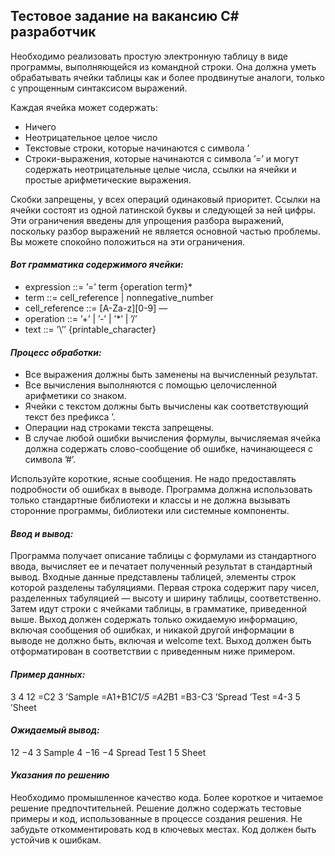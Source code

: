 ## **Тестовое задание на вакансию C# разработчик**

Необходимо реализовать простую электронную таблицу в виде программы, выполняющейся из командной строки. Она должна уметь обрабатывать ячейки таблицы как и более продвинутые аналоги, только с упрощенным синтаксисом выражений.

Каждая ячейка может содержать:
* Ничего
* Неотрицательное целое число
* Текстовые строки, которые начинаются с символа ’
* Строки-выражения, которые начинаются с символа ’=’ и могут содержать неотрицательные целые числа, ссылки на ячейки и простые арифметические выражения.

Скобки запрещены, у всех операций одинаковый приоритет.
Ссылки на ячейки состоят из одной латинской буквы и следующей за ней цифры.
Эти ограничения введены для упрощения разбора выражений, поскольку разбор выражений не является основной частью проблемы. Вы можете спокойно положиться на эти ограничения. 

#### *Вот грамматика содержимого ячейки:* ####
- expression ::= ’=’ term {operation term}*
- term ::= cell_reference | nonnegative_number
- cell_reference ::= [A-Za-z][0-9] — 
- operation ::= ’+’ | ’-’ | ’*’ | ’/’
- text ::= ’\’’ {printable_character}

#### *Процесс обработки:* ####
* Все выражения должны быть заменены на вычисленный результат.
* Все вычисления выполняются с помощью целочисленной арифметики со знаком.
* Ячейки с текстом должны быть вычислены как соответствующий текст без префикса ’.
* Операции над строками текста запрещены.
* В случае любой ошибки вычисления формулы, вычисляемая ячейка должна содержать слово-сообщение об ошибке, начинающееся с символа ’#’. 

Используйте короткие, ясные сообщения. Не надо предоставлять подробности об ошибках в выводе.
Программа должна использовать только стандартные библиотеки и классы и не должна вызывать сторонние программы, библиотеки или системные компоненты.

#### *Ввод и вывод:* ####
Программа получает описание таблицы с формулами из стандартного ввода, вычисляет ее и печатает полученный результат в стандартный вывод. Входные данные представлены таблицей, элементы строк которой разделены табуляциями.
Первая строка содержит пару чисел, разделенных табуляцией — высоту и ширину таблицы, соответственно. Затем идут строки с ячейками таблицы, в грамматике, приведенной выше.
Выход должен содержать только ожидаемую информацию, включая сообщения об ошибках, и никакой другой информации в выводе не должно быть, включая и welcome text. Выход должен быть отформатирован в соответствии с приведенным ниже примером.

#### *Пример данных:* ####
3 4
12 =C2 3 ’Sample
=A1+B1*C1/5 =A2*B1 =B3-C3 ’Spread
’Test =4-3 5 ’Sheet

#### *Ожидаемый вывод:* ####
12 −4 3 Sample
4 −16 −4 Spread
Test 1 5 Sheet

#### *Указания по решению* ####
Необходимо промышленное качество кода. Более короткое и читаемое решение предпочтительней. Решение должно содержать тестовые примеры и код, использованные в процессе создания решения. Не забудьте откомментировать код в ключевых местах. Код должен быть устойчив к ошибкам.
